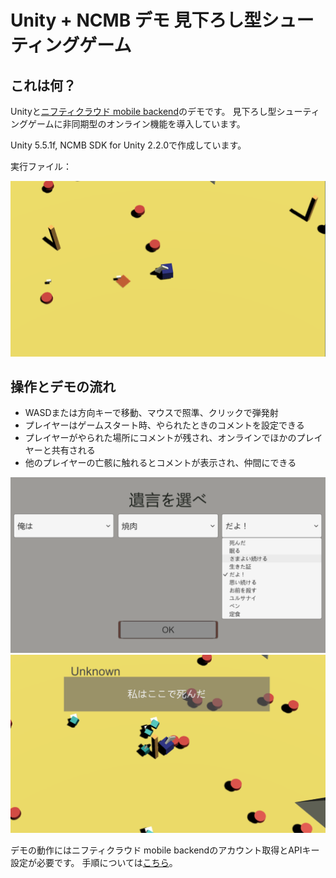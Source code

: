 # Unity + NCMB デモ 見下ろし型シューティングゲーム

## これは何？
Unityと[ニフティクラウド mobile backend](http://mb.cloud.nifty.com/)のデモです。
見下ろし型シューティングゲームに非同期型のオンライン機能を導入しています。

Unity 5.5.1f, NCMB SDK for Unity 2.2.0で作成しています。

実行ファイル：

![スクリーンショット](Images/game.png)

## 操作とデモの流れ
* WASDまたは方向キーで移動、マウスで照準、クリックで弾発射
* プレイヤーはゲームスタート時、やられたときのコメントを設定できる
* プレイヤーがやられた場所にコメントが残され、オンラインでほかのプレイヤーと共有される
* 他のプレイヤーの亡骸に触れるとコメントが表示され、仲間にできる

![スクリーンショット](Images/select.png)
![スクリーンショット](Images/message.png)

デモの動作にはニフティクラウド mobile backendのアカウント取得とAPIキー設定が必要です。
手順については[こちら](http://mb.cloud.nifty.com/doc/current/introduction/quickstart_unity.html)。

